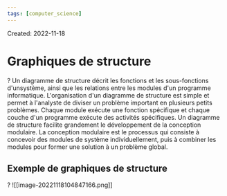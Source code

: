 ```yaml
---
tags: [computer_science] 
---
```

Created: 2022-11-18

# Graphiques de structure
?
Un diagramme de structure décrit les fonctions et les sous-fonctions d'unsystème, ainsi que les relations entre les modules d'un programme informatique. L'organisation d'un diagramme de structure est simple et permet à l'analyste de diviser un problème important en plusieurs petits problèmes. Chaque module exécute une fonction spécifique et chaque couche d'un programme exécute des activités spécifiques. Un diagramme de structure facilite grandement le développement de la conception modulaire.
La conception modulaire est le processus qui consiste à concevoir des modules de système individuellement, puis à combiner les modules pour former une solution à un problème global.
<!--SR:!2022-12-08,11,230-->

## Exemple de graphiques de structure
?
![[image-20221118104847166.png]]
<!--SR:!2022-12-23,23,250-->

